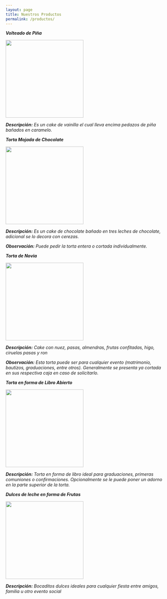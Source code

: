 ```yaml
---
layout: page
title: Nuestros Productos 
permalink: /productos/
---
```


___Volteado de Piña___

<img src="https://www.recetario-cocina.com/archivosbd/volteado-de-platano-con-caramelo.jpg" width="250" height="250">

___Descripción:___ _Es un cake de vainilla el cual lleva encima pedazos de piña bañados en caramelo._  



___Torta Mojada de Chocolate___

<img src="https://i.pinimg.com/originals/20/09/b4/2009b4cc4c19d3af9d34881440d24398.jpg" width="250" height="250" align="center">

___Descripción:___ _Es un cake de chocolate bañado en tres leches de chocolate, adicional se lo decora con cerezas._ 

___Observación:___ _Puede pedir la torta entera o cortada individualmente._



___Torta de Novia___

<img src="https://2.bp.blogspot.com/-BpR7EltDqq8/VPNPspSmfPI/AAAAAAAAAGc/s8aJUPRU4L8/s1600/IMG_0115.JPG" width="250" height="250">

___Descripción:___ _Cake con nuez, pasas, almendras, frutas confitadas, higo, ciruelas pasas y ron_

___Observación:___ _Esta torta puede ser para cualquier evento (matrimonio, bautizos, graduaciones, entre otros). Generalmente se presenta ya cortada en sus respectiva caja en caso de solicitarlo._ 



___Torta en forma de Libro Abierto___

<img src="https://lh3.googleusercontent.com/NyCnoj6M1uG58dT8h9I2Eq81SoX6TkK4AuU9FU_F-XJ_hJ9NHhkTMR6ero0rq6ab-cBcdhaYcYUR7DfBrbH-LcQNogygjPfnHIYApnu19SeisRLtMzwzSl2va-CVm4wGuXk8lf9620y7xJNAz_-1f2ROGpJ3o3xEAHaYgH9Uxpt0WmCuKAP8xMxwvJcYPWWdkJOs-2401hBZsZwmfQHoPFyxrsX4MCO5Z7HtQHbplgF5_t7-dFYxQvjwbI4maqiWTm5toXF0ABYHHbb0IqphAST9j-OWclIR2BwS_Nh_fQacR0fIYCSQGPtnHPDWx8Fd5ikOR3eghsp8h98AeZxBC5Eje5MlbELs0izKXLa1BL9WuZw8--_Djsb7UCbuY9hpQf8RQwxayM4TMBEPUog8y_K_-xVQrzkwp-cKC1ouusAQGxKGL0NRrlrOnN7wdxQMLhia3spDnwMkfF_Gzr31tG7At-Oa0DmdoVY7o5vznNRyGKITRKp3AymxOOlXYtbh0rJ3qxxTpMJUDJOmJP2tZhcSOMaIA38WClqkg4DBdRm4UfGJHtUnkUV0iQFZQAjnvGGmxQHkUFPcDMWGlK3m6x9zFFK6Y6PTP4LhkmmfrZP-TG8kH-UTwXMyA-wJFS1SiIG17C_SdFT1VCE7dWFy6BILPS91j0GR7kze6a4hVIIBIFikQx4evhQ=w1024-h615-no" width="250" height="250">

___Descripción:___ _Torta en forma de libro ideal para graduaciones, primeras comuniones o confirmaciones. Opcionalmente se le puede poner un adorno en la parte superior de la torta._

___Dulces de leche en forma de Frutas___

<img src="https://i.pinimg.com/originals/7c/93/23/7c93239af8e8242ea11aa869c59b03dd.jpg" width="250" height="250">

___Descripción:___ _Bocaditos dulces ideales para cualquier fiesta entre amigos, familia u otro evento social_




